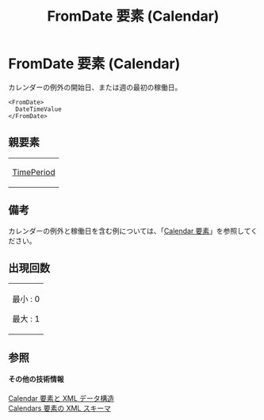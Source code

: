 ﻿---
title: FromDate 要素 (Calendar)
TOCTitle: FromDate 要素
ms:assetid: 8cc812d8-347a-4507-8177-1d090ea70678
ms:mtpsurl: https://msdn.microsoft.com/ja-jp/library/Bb968583(v=office.12)
ms:contentKeyID: 16741879
ms.date: 06/30/2008
mtps_version: v=office.12
ms.translationtype: HT
---

# FromDate 要素 (Calendar)

カレンダーの例外の開始日、または週の最初の稼働日。

    <FromDate>
      DateTimeValue
    </FromDate>

## 親要素

<table>
<colgroup>
<col style="width: 100%" />
</colgroup>
<tbody>
<tr class="odd">
<td><p><a href="timeperiod-element-calendar.md">TimePeriod</a></p></td>
</tr>
</tbody>
</table>


## 備考

カレンダーの例外と稼働日を含む例については、「[Calendar 要素](calendar-element.md)」を参照してください。

## 出現回数


<table>
<colgroup>
<col style="width: 100%" />
</colgroup>
<tbody>
<tr class="odd">
<td><p>最小 : 0</p>
<p>最大 : 1</p></td>
</tr>
</tbody>
</table>


## 参照

#### その他の技術情報

[Calendar 要素と XML データ構造](calendar-elements-and-xml-structure.md)  
[Calendars 要素の XML スキーマ](xml-schema-for-the-calendars-element.md)


